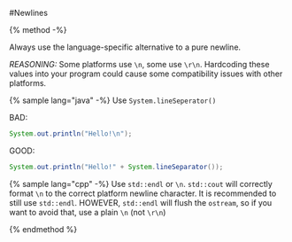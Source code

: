 #Newlines

{% method -%}

Always use the language-specific alternative to a pure newline.

*REASONING:*
Some platforms use `\n`, some use `\r\n`. Hardcoding these values into your program could cause some compatibility issues with other platforms.

{% sample lang="java" -%}
Use `System.lineSeperator()`

BAD:
```java
System.out.println("Hello!\n");
```

GOOD:
```java
System.out.println("Hello!" + System.lineSeparator());
```

{% sample lang="cpp" -%}
Use `std::endl` or `\n`. `std::cout` will correctly format `\n` to the correct platform newline character. It is recommended to still use `std::endl`. HOWEVER, `std::endl` will flush the `ostream`, so if you want to avoid that, use a plain `\n` (not `\r\n`)

{% endmethod %}